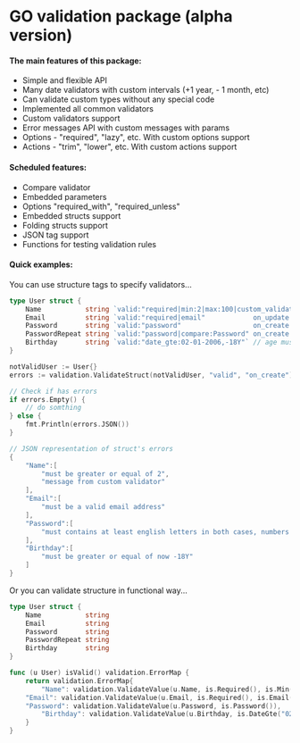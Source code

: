 GO validation package (alpha version)
==================================================

#### The main features of this package:
+ Simple and flexible API
+ Many date validators with custom intervals (+1 year, - 1 month, etc)
+ Can validate custom types without any special code
+ Implemented all common validators
+ Custom validators support
+ Error messages API with custom messages with params
+ Options - "required", "lazy", etc. With custom options support
+ Actions - "trim", "lower", etc. With custom actions support

#### Scheduled features:
- Compare validator
- Embedded parameters
- Options "required_with", "required_unless"
- Embedded structs support
- Folding structs support
- JSON tag support
- Functions for testing validation rules

#### Quick examples:

You can use structure tags to specify validators...
```go
type User struct {
    Name           string `valid:"required|min:2|max:100|custom_validator"`
    Email          string `valid:"required|email"            on_update:"ignore"`
    Password       string `valid:"password"                  on_create:"required"`
    PasswordRepeat string `valid:"password|compare:Password" on_create:"required"`
    Birthday       string `valid:"date_gte:02-01-2006,-18Y"` // age must be 18 years +
}

notValidUser := User{}
errors := validation.ValidateStruct(notValidUser, "valid", "on_create")

// Check if has errors
if errors.Empty() {
    // do somthing
} else {
    fmt.Println(errors.JSON())
}

// JSON representation of struct's errors
{
    "Name":[
        "must be greater or equal of 2",
        "message from custom validator"
    ],
    "Email":[
        "must be a valid email address"
    ],
    "Password":[
        "must contains at least english letters in both cases, numbers and have minimum length 8"
    ],
    "Birthday":[
        "must be greater or equal of now -18Y"
    ]
}
```

Or you can validate structure in functional way...

```go
type User struct {
    Name           string
    Email          string
    Password       string
    PasswordRepeat string
    Birthday       string
}

func (u User) isValid() validation.ErrorMap {
    return validation.ErrorMap{
        "Name": validation.ValidateValue(u.Name, is.Required(), is.Min(2), is.Max(100), CustomValidator),
	"Email": validation.ValidateValue(u.Email, is.Required(), is.Email()),
	"Password": validation.ValidateValue(u.Password, is.Password()),
        "Birthday": validation.ValidateValue(u.Birthday, is.DateGte("02-01-2006", "-18Y")),
    }
}
```
